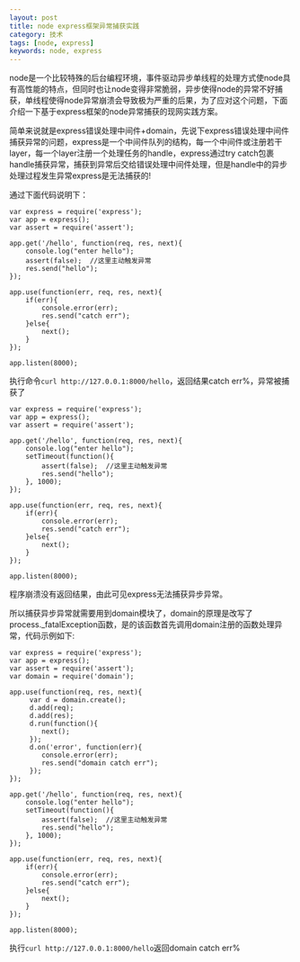 ```yaml
---
layout: post
title: node express框架异常捕获实践
category: 技术
tags: [node, express]
keywords: node, express
---
```


node是一个比较特殊的后台编程环境，事件驱动异步单线程的处理方式使node具有高性能的特点，但同时也让node变得非常脆弱，异步使得node的异常不好捕获，单线程使得node异常崩溃会导致极为严重的后果，为了应对这个问题，下面介绍一下基于express框架的node异常捕获的现网实践方案。

简单来说就是express错误处理中间件+domain，先说下express错误处理中间件捕获异常的问题，express是一个中间件队列的结构，每一个中间件或注册若干layer，每一个layer注册一个处理任务的handle，express通过try catch包裹handle捕获异常，捕获到异常后交给错误处理中间件处理，但是handle中的异步处理过程发生异常express是无法捕获的!

通过下面代码说明下：

    var express = require('express');
    var app = express();
    var assert = require('assert');

    app.get('/hello', function(req, res, next){
        console.log("enter hello");
        assert(false);  //这里主动触发异常
        res.send("hello");
    });

    app.use(function(err, req, res, next){
        if(err){
            console.error(err);
            res.send("catch err");
        }else{
            next();
        }
    });

    app.listen(8000);

执行命令`curl http://127.0.0.1:8000/hello`，返回结果catch err%，异常被捕获了

    var express = require('express');
    var app = express();
    var assert = require('assert');
    
    app.get('/hello', function(req, res, next){
        console.log("enter hello");
        setTimeout(function(){
            assert(false);  //这里主动触发异常
            res.send("hello");
        }, 1000);
    });
    
    app.use(function(err, req, res, next){
        if(err){
            console.error(err);
            res.send("catch err");
        }else{
            next();
        }
    });
    
    app.listen(8000);

程序崩溃没有返回结果，由此可见express无法捕获异步异常。

所以捕获异步异常就需要用到domain模块了，domain的原理是改写了process.\_fatalException函数，是的该函数首先调用domain注册的函数处理异常，代码示例如下:

    var express = require('express');
    var app = express();
    var assert = require('assert');
    var domain = require('domain');
    
    app.use(function(req, res, next){
         var d = domain.create();
         d.add(req);
         d.add(res);
         d.run(function(){
            next();
         });
         d.on('error', function(err){
            console.error(err);
            res.send("domain catch err");
         });
    });
    
    app.get('/hello', function(req, res, next){
        console.log("enter hello");
        setTimeout(function(){
            assert(false);  //这里主动触发异常
            res.send("hello");
        }, 1000);
    });
    
    app.use(function(err, req, res, next){
        if(err){
            console.error(err);
            res.send("catch err");
        }else{
            next();
        }
    });

    app.listen(8000);

执行`curl http://127.0.0.1:8000/hello`返回domain catch err%


